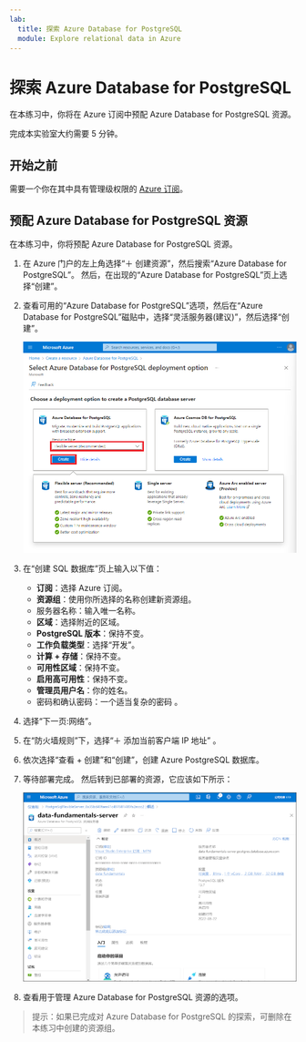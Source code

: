 ```yaml
---
lab:
  title: 探索 Azure Database for PostgreSQL
  module: Explore relational data in Azure
---
```


# 探索 Azure Database for PostgreSQL

在本练习中，你将在 Azure 订阅中预配 Azure Database for PostgreSQL 资源。

完成本实验室大约需要 5 分钟。

## 开始之前

需要一个你在其中具有管理级权限的 [Azure 订阅](https://azure.microsoft.com/free)。

## 预配 Azure Database for PostgreSQL 资源

在本练习中，你将预配 Azure Database for PostgreSQL 资源。

1. 在 Azure 门户的左上角选择“&#65291; 创建资源”，然后搜索“Azure Database for PostgreSQL”。 然后，在出现的“Azure Database for PostgreSQL”页上选择“创建”。

1. 查看可用的“Azure Database for PostgreSQL”选项，然后在“Azure Database for PostgreSQL”磁贴中，选择“灵活服务器(建议)”，然后选择“创建”。

    ![Azure Database for PostgreSQL 部署选项的屏幕截图](images/postgresql-options.png)

1. 在“创建 SQL 数据库”页上输入以下值：
    - **订阅**：选择 Azure 订阅。
    - **资源组**：使用你所选择的名称创建新资源组。
    - 服务器名称：输入唯一名称。
    - **区域**：选择附近的区域。
    - **PostgreSQL 版本**：保持不变。
    - **工作负载类型**：选择“开发”。
    - **计算 + 存储**：保持不变。
    - **可用性区域**：保持不变。
    - **启用高可用性**：保持不变。
    - **管理员用户名**：你的姓名。
    - 密码和确认密码：一个适当复杂的密码 。

1. 选择“下一页:网络”。

1. 在“防火墙规则”下，选择“&#65291; 添加当前客户端 IP 地址” 。

1. 依次选择“查看 + 创建”和“创建”，创建 Azure PostgreSQL 数据库。

1. 等待部署完成。 然后转到已部署的资源，它应该如下所示：

    ![Azure 门户的屏幕截图，其中显示了 Azure Database for PostgreSQL 页面。](images/postgresql-portal.png)

1. 查看用于管理 Azure Database for PostgreSQL 资源的选项。

> 提示：如果已完成对 Azure Database for PostgreSQL 的探索，可删除在本练习中创建的资源组。
